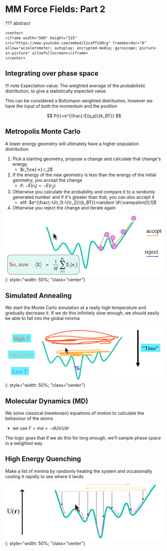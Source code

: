 # MM Force Fields: Part 2

??? abstract
	
	<center>
	<iframe width="560" height="315" src="https://www.youtube.com/embed/IzcxP7iUHcg" frameborder="0" allow="accelerometer; autoplay; encrypted-media; gyroscope; picture-in-picture" allowfullscreen></iframe>
	</center>



##  Integrating over phase space

!!! note
	Expectation value: The weighted average of the probabilistic distribution, to give a statistically expected value.

This can be considered a Boltzmann weighted distribution, however we have the input of both the momentum and the position

$$
P(r)=e^{\frac{-E(q,p)}{k_BT}}
$$

## Metropolis Monte Carlo

A lower energy geometry will ultimately have a higher population distribution

1. Pick a starting geometry, propose a change and calculate that change's energy
   * $r_1\ce{->} r_2$
2. If the energy of the new geometry is less than the energy of the initial geometry, you accept the change
   * if: $-E(r_1)<-E(r_2)$
3. Otherwise you calculate the probability and compare it to a randomly generated number and if it's greater than that, you can also accept it
   * elif: $e^{\frac{-U(r_1)-U(r_2)}{k_BT}}>random \#\:\varepsilon[0,1]$
4. Otherwise you reject the change and iterate again

![!image](MMFF2-MC.png){: style="width: 50%; "class="center"}

## Simulated Annealing

We start the Monte Carlo simulation at a really high temperature and gradually decrease it. If we do this infinitely slow enough, we should easily be able to fall into the global minima

![!image](MMFF2-SA.png){: style="width: 50%; "class="center"}

## Molecular Dynamics (MD)

We solve classical (newtonian) equations of motion to calculate the behaviour of the atoms

* we use $F=ma=-dU(r)/dr$

The logic goes that if we do this for long enough, we'll sample phase space in a weighted way

## High Energy Quenching

Make a list of minima by randomly heating the system and occasionally cooling it rapidly to see where it lands

![!image](MMFF2-HEQ.png){: style="width: 50%; "class="center"}